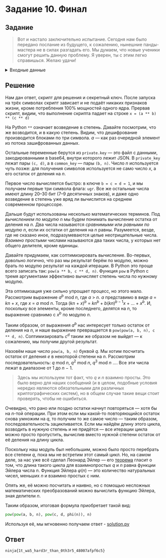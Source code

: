 # Задание 10. Финал

## Задание

> Вот и настало заключительно испытание. Сегодня нам было передано послание из будущего, к сожалению, нынешние панды-мастера не в силах разгадать его. Мы думаем, что новые ученики смогут решить данную проблему. Я уверен, ты с этим легко справишься. Желаю удачи!

<details>
    <summary>Входные данные</summary>
    Answer: 7235950 8653973 22582420 46400007 30942811 18377826 9090748 1809330 24157907 26947293 26463809 19620468 27720117 24249324 18761476
    private Key: https://gist.github.com/Dragonprod/a3b2c7bfc75d442048b9c1e148751271
    solver.py: https://gist.github.com/Dragonprod/4f0b5bac11d52efeb706b8465f41aa96

</details>

## Решение

Нам дан ответ, скрипт для решения и секретный ключ. После запуска на трёх символах скрипт зависает и не подаёт никаких признаков жизни, кроме потребления 100% мощностей одного ядра. Прервав скрипт, видим, что выполнение скрипта падает на строке
`x = (a ** b) ** (c ** d)`

На Python `**` означает возведение в степень. Давайте посмотрим, что же возводится, и в какую степень. Видим, что дешифрование производится блоками по три символа. _a_ — как раз очередной элемент из потока зашифрованных данных.

Остальные переменные берутся из `private.key` — это файл с данными, закодированными в base64, внутри которого лежит JSON. В `private_key` лежат пары `(c, d)`, а в `common_key` — пары `(b, n)`. Число _n_ используется чуть позже: для получения символов используется не само число _x_, а его остаток от деления на _n_.

Первое число вычисляется быстро: в ключе `b = c = d = 1`, и мы получаем первые три символа флага: `ugr`. Все же остальные числа имеют длину 20–30 бит (7–9 десятичных знаков), и даже одно возведение в степень уже вряд ли вычислится на среднем современном процессоре.

Дальше будут использованы несколько математических терминов. Под _вычислением по модулю n_ мы будем понимать вычисление остатка от деления на _n_. Два числа называются _сравнимыми_ или _равными по модулю n_, если их остатки от деления на _n_ равны. Разумеется, везде, где не сказано иное, подразумеваются целые неотрицательные числа. _Взаимно простыми_ числами называются два таких числа, у которых нет общего делителя, кроме единицы.

Давайте придумаем, как соптимизировать вычисление. Во-первых, довольно логично, что раз мы результат берём по модулю, можно брать по модулю результат на каждой итерации. В Python это проще всего записать так: `pow(a ** b, c ** d, n)`. Функция `pow` в Python с тремя аргументами эффективно вычисляет степень числа по нужному модулю.

Эта оптимизация уже сильно упрощает процесс, но этого мало. Рассмотрим выражение _a_<sup>_b_</sup> mod _n_, где _a_ > _n_. _a_ представимо в виде _a_ = _kn_ + _x_, где _x_ = _a_ mod _n_. Тогда (_kn_ + _x_)<sup>_b_</sup> = _kn_<sup>_b_</sup> + _b_(_kn_)<sup>_b_ − 1</sup>_x_ + … + _x_<sup>_b_</sup>. И, поскольку все элементы, кроме последнего, делятся на _n_, то выражение сравнимо с _x_<sup>_b_</sup> по модулю _n_.

Таким образом, от выражения _a_<sup>_b_</sup> нас интересует только остаток от деления на _n_, и наше выражение превращается в `pow(pow(a, b, n), c ** d, n)`. Соптимизировать _c_<sup>_d_</sup> таким же образом не выйдет — к сожалению, мы получим другой результат.

Назовём наше число `pow(a, b, n)` буквой _q_. Мы хотим посчитать остаток от деления _e_ в некоторой степени на _n_. Рассмотрим последовательность: _q_ mod _n_, _q_<sup>2</sup> mod _n_, _q_<sup>3</sup> mod _n_ …. Все эти числа лежат в диапазоне от 1 до _n_ − 1.

> Здесь мы используем тот факт, что _q_ и _n_ взаимно просты. Это было верно для наших сообщений (и в целом, подобные условия нередко являются обязательными для различных криптографических систем), но в общем случае такие вещи стоит проверять, чтобы не ошибиться.

Очевидно, что рано или поздно остатки начнут повторяться — хотя бы на _n_-той операции. При этом если мы какой-то повторяющийся остаток снова умножим на _q_, то получим то же самое число — таким образом, последовательность зацикливается. Если мы найдём длину этого цикла, возводить в нужную степень и не придётся — все итерации цикла можно просто пропустить, вычислив вместо нужной степени остаток от её деления на длину цикла.

Поскольку наш модуль был небольшим, можно было просто перебрать все степени _q_, пока мы не встретим этот самый цикл. Но, на самом деле, за нас уже всё сделал Леонард Эйлер — его [теорема](<https://ru.wikipedia.org/wiki/%D0%A2%D0%B5%D0%BE%D1%80%D0%B5%D0%BC%D0%B0_%D0%AD%D0%B9%D0%BB%D0%B5%D1%80%D0%B0_(%D1%82%D0%B5%D0%BE%D1%80%D0%B8%D1%8F_%D1%87%D0%B8%D1%81%D0%B5%D0%BB)>) гласит о том, что длина такого цикла для взаимнопростых _q_ и _n_ равна функции Эйлера числа _n_. Функция Эйлера _φ_(_n_) — это количество натуральных чисел, меньших _n_ и взаимно простых с ним.

Опять же, её можно посчитать и наивно, но с помощью несложных математических преобразований можно вычислить функцию Эйлера, зная делители _n_.

Таким образом, итоговая формула приобретает такой вид:

```python
pow(pow(a, b, n), pow(c, d, phi(n)), n)
```

Используя её, мы мгновенно получаем ответ - [solution.py](solution.py)

## Ответ

`ninja{1t_wa5_hard3r_than_0th3r5_48007afpf6c5}`
